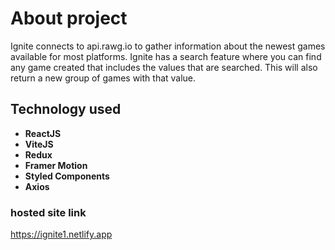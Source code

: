 # About project

Ignite connects to api.rawg.io to gather information about the newest games available for most platforms. Ignite has a search feature where you can find any game created that includes the values that are searched. This will also return a new group of games with that value.

## Technology used

- **ReactJS**
- **ViteJS**
- **Redux**
- **Framer Motion**
- **Styled Components**
- **Axios**

### hosted site link
https://ignite1.netlify.app